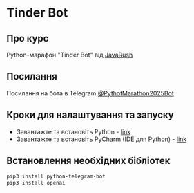 # Tinder Bot

## Про курс
Python-марафон "Tinder Bot" від [JavaRush](https://javarush.com/)

## Посилання
Посилання на бота в Telegram [@PythotMarathon2025Bot](https://t.me/PythotMarathon2025Bot)

## Кроки для налаштування та запуску
- Завантажте та встановіть Python - [link](https://www.python.org/downloads/)
- Завантажте та встановіть PyCharm (IDE для Python) - [link](https://www.jetbrains.com/pycharm/download/)

## Встановлення необхідних бібліотек
```bash
pip3 install python-telegram-bot
pip3 install openai
```
